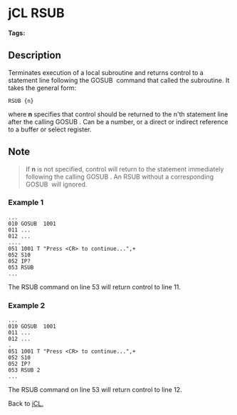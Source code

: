 # jCL RSUB

<PageHeader />

**Tags:**
<badge text='go' vertical='middle' />
<badge text='jcl' vertical='middle' />
<badge text='subroutine' vertical='middle' />

## Description

Terminates execution of a local subroutine and returns control to a statement line following the GOSUB  command that called the subroutine. It takes the general form:

```
RSUB {n}
```

where **n** specifies that control should be returned to the n'th statement line after the calling GOSUB . Can be a number, or a direct or indirect reference to a buffer or select register.

## Note

> If **n** is not specified, control will return to the statement immediately following the calling GOSUB . An RSUB without a corresponding GOSUB  will ignored.

### Example 1

```
...
010 GOSUB  1001
011 ...
012 ...
....
051 1001 T "Press <CR> to continue...",+
052 S10
052 IP?
053 RSUB
...
```

The RSUB command on line 53 will return control to line 11.

### Example 2

```
...
010 GOSUB  1001
011 ...
012 ...
.
051 1001 T "Press <CR> to continue...",+
052 S10
052 IP?
053 RSUB 2
...
```

The RSUB command on line 53 will return control to line 12.

Back to [jCL.](./../README.md)
  
<PageFooter />